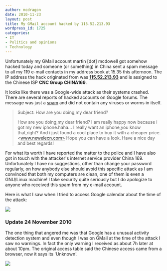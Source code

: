 ```yaml
---
author: mcdragon
date: 2010-11-23
layout: post
title: My GMail account hacked by 115.52.213.93
wordpress_id: 1725
categories:
- IT
- Politics and opinions
- Technology
---
```


Unfortunately my GMail account martin [dot] mcdowell got somehow hacked today and someone (or something) in China sent a spam message to all my 119 e-mail contacts in my address book at 15.35 this afternoon. The IP address the hack originated from was [**115.52.213.93**](https://whois.domaintools.com/115.52.213.93) and is assigned to the Chinese ISP **CNC Group CHINA169**.

It looks like there was a Google-wide attack as their systems crashed. There are several reports of hacked accounts on Google forums. The message was just a [spam](https://en.wikipedia.org/wiki/E-mail_spam) and did not contain any viruses or worms in itself.

> Subject: How are you doing,my dear friend?
> 
> How are you doing,my dear friend?
> I am really happy now because i got my new iphone.haha...
> I really want an iphone,you know that,right?
> And i just found a cool place to buy it with a cheaper price.
> <www.newelecn.com>
> Hope you can have a look.
> Have a nice day and best regards!


For what its worth I have reported the matter to the police and I have also got in touch with the attacker's internet service provider China 169. Unfortunately I have no suggestions, other than change your password regularly, on how anybody else should avoid this specific attack as I am convinced that both my computers are clean, one of them is even a GNU/Linux machine! I take security quite seriously but I do apologize to anyone who received this spam from my e-mail account.

Here is what I saw when I tried to access Google calendar about the time of the attack:

![](https://img.mcdowell.si/2010/11/Google_Server_Error-1.png)

### Update 24 November 2010
The one thing that angered me was that Google has a unusual activity detection system and even though I was on GMail at the time of the attack I saw no warnings. In fact the only warning I received as about 7h later at about 10pm. The original access table said the Chinese access came from a browser, now it says its 'Unknown'.

![](https://img.mcdowell.si/2010/11/google_intruder_alert_censored-1.png)
